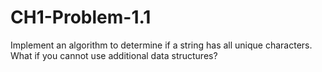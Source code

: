 # CH1-Problem-1.1
Implement an algorithm to determine if a string has all unique characters. What if you cannot use additional data structures?
